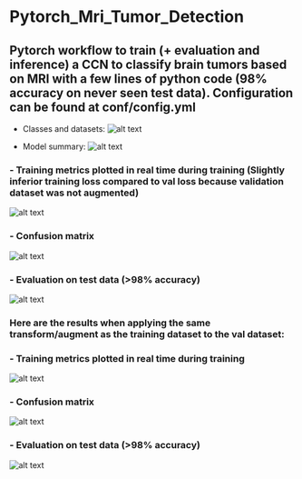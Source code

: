 # Pytorch_Mri_Tumor_Detection


## Pytorch workflow to train (+ evaluation and inference) a CCN to classify brain tumors based on MRI with a few lines of python code (**98% accuracy on never seen test data**). Configuration can be found at conf/config.yml

- Classes and datasets:
![alt text](https://github.com/ValentinOzeel/Pytorch_Mri_Tumors_Classification/blob/main/_for_readme/classes_and_datasets.png)

- Model summary:
![alt text](https://github.com/ValentinOzeel/Pytorch_Mri_Tumors_Classification/blob/main/_for_readme/model_summary.png)



### - Training metrics plotted in real time during training (Slightly inferior training loss compared to val loss because validation dataset was not augmented)
![alt text](https://github.com/ValentinOzeel/Pytorch_Mri_Tumors_Classification/blob/main/_for_readme/training_metrics.png)
### - Confusion matrix
![alt text](https://github.com/ValentinOzeel/Pytorch_Mri_Tumors_Classification/blob/main/_for_readme/ConfusionMatrix.png)

### - Evaluation on test data (>98% accuracy)
![alt text](https://github.com/ValentinOzeel/Pytorch_Mri_Tumors_Classification/blob/main/_for_readme/evaluation.png)



### Here are the results when applying the same transform/augment as the training dataset to the val dataset:

### - Training metrics plotted in real time during training
![alt text](https://github.com/ValentinOzeel/Pytorch_Mri_Tumors_Classification/blob/main/_for_readme/_with_val_augment/training_metrics.png)
### - Confusion matrix
![alt text](https://github.com/ValentinOzeel/Pytorch_Mri_Tumors_Classification/blob/main/_for_readme/_with_val_augment/ConfusionMatrix.png)

### - Evaluation on test data (>98% accuracy)
![alt text](https://github.com/ValentinOzeel/Pytorch_Mri_Tumors_Classification/blob/main/_for_readme/_with_val_augment/evaluation.png)